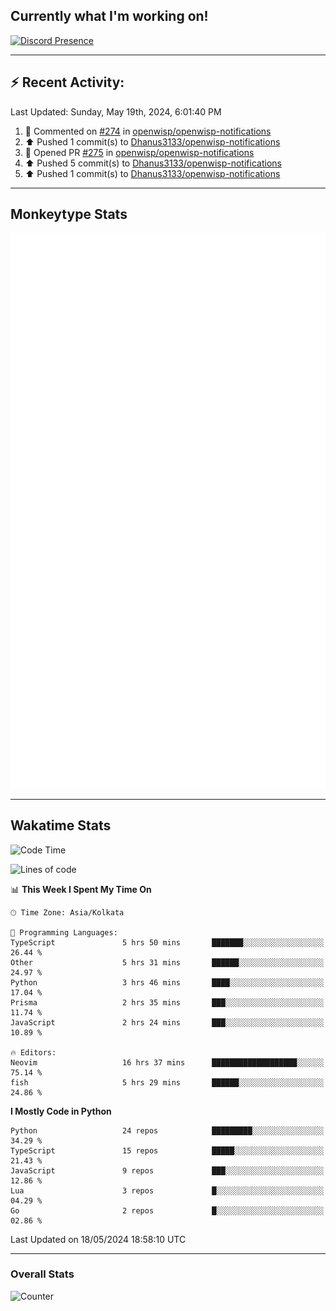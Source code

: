 ## Currently what I'm working on!
[![Discord Presence](https://lanyard.cnrad.dev/api/534981034400284712)](https://discord.com/users/534981034400284712)

---

## :zap: Recent Activity:
<!--RECENT_ACTIVITY:last_update-->
Last Updated: Sunday, May 19th, 2024, 6:01:40 PM
<!--RECENT_ACTIVITY:last_update_end-->
<!--RECENT_ACTIVITY:start-->
1. 💬 Commented on [#274](https://github.com/openwisp/openwisp-notifications/pull/274#discussion_r1605974723) in [openwisp/openwisp-notifications](https://github.com/openwisp/openwisp-notifications)<br>
2. ⬆️ Pushed 1 commit(s) to [Dhanus3133/openwisp-notifications](https://github.com/Dhanus3133/openwisp-notifications)<br>
3. 💪 Opened PR [#275](https://github.com/openwisp/openwisp-notifications/pull/275) in [openwisp/openwisp-notifications](https://github.com/openwisp/openwisp-notifications)<br>
4. ⬆️ Pushed 5 commit(s) to [Dhanus3133/openwisp-notifications](https://github.com/Dhanus3133/openwisp-notifications)<br>
5. ⬆️ Pushed 1 commit(s) to [Dhanus3133/openwisp-notifications](https://github.com/Dhanus3133/openwisp-notifications)<br>
<!--RECENT_ACTIVITY:end-->

---

## Monkeytype Stats
<a href="https://monkeytype.com/profile/dhanus">
  <img src="https://raw.githubusercontent.com/Dhanus3133/Dhanus3133/monkeytype/monkeytype-lbpb.svg" alt="Monkeytype Profile" />
</a>

---

## Wakatime Stats
<!--START_SECTION:waka-->
![Code Time](http://img.shields.io/badge/Code%20Time-1%2C835%20hrs%2024%20mins-blue)

![Lines of code](https://img.shields.io/badge/From%20Hello%20World%20I%27ve%20Written-5.1%20million%20lines%20of%20code-blue)

📊 **This Week I Spent My Time On** 

```text
🕑︎ Time Zone: Asia/Kolkata

💬 Programming Languages: 
TypeScript               5 hrs 50 mins       ███████░░░░░░░░░░░░░░░░░░   26.44 % 
Other                    5 hrs 31 mins       ██████░░░░░░░░░░░░░░░░░░░   24.97 % 
Python                   3 hrs 46 mins       ████░░░░░░░░░░░░░░░░░░░░░   17.04 % 
Prisma                   2 hrs 35 mins       ███░░░░░░░░░░░░░░░░░░░░░░   11.74 % 
JavaScript               2 hrs 24 mins       ███░░░░░░░░░░░░░░░░░░░░░░   10.89 % 

🔥 Editors: 
Neovim                   16 hrs 37 mins      ███████████████████░░░░░░   75.14 % 
fish                     5 hrs 29 mins       ██████░░░░░░░░░░░░░░░░░░░   24.86 % 
```

**I Mostly Code in Python** 

```text
Python                   24 repos            █████████░░░░░░░░░░░░░░░░   34.29 % 
TypeScript               15 repos            █████░░░░░░░░░░░░░░░░░░░░   21.43 % 
JavaScript               9 repos             ███░░░░░░░░░░░░░░░░░░░░░░   12.86 % 
Lua                      3 repos             █░░░░░░░░░░░░░░░░░░░░░░░░   04.29 % 
Go                       2 repos             █░░░░░░░░░░░░░░░░░░░░░░░░   02.86 % 
```




 Last Updated on 18/05/2024 18:58:10 UTC
<!--END_SECTION:waka-->
---

### Overall Stats

<img src="https://moe-counter.glitch.me/get/@Dhanus3133?theme=asoul" alt="Counter" />
